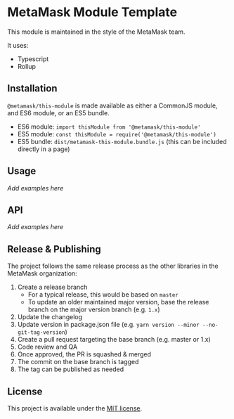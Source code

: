 # MetaMask Module Template

This module is maintained in the style of the MetaMask team.

It uses:
- Typescript
- Rollup

## Installation

`@metamask/this-module` is made available as either a CommonJS module, and ES6 module, or an ES5 bundle.

* ES6 module: `import thisModule from '@metamask/this-module'`
* ES5 module: `const thisModule = require('@metamask/this-module')`
* ES5 bundle: `dist/metamask-this-module.bundle.js` (this can be included directly in a page)

## Usage

_Add examples here_

## API

_Add examples here_

## Release & Publishing

The project follows the same release process as the other libraries in the MetaMask organization:

1. Create a release branch
    - For a typical release, this would be based on `master`
    - To update an older maintained major version, base the release branch on the major version branch (e.g. `1.x`)
2. Update the changelog
3. Update version in package.json file (e.g. `yarn version --minor --no-git-tag-version`)
4. Create a pull request targeting the base branch (e.g. master or 1.x)
5. Code review and QA
6. Once approved, the PR is squashed & merged
7. The commit on the base branch is tagged
8. The tag can be published as needed

## License

This project is available under the [MIT license](./LICENSE).
